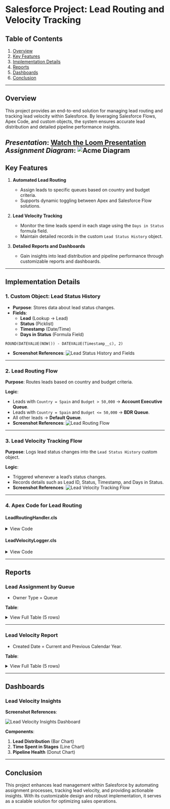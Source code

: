 # Salesforce Project: Lead Routing and Velocity Tracking

## **Table of Contents**

1. [Overview](#overview)
2. [Key Features](#key-features)
3. [Implementation Details](#implementation-details)
4. [Reports](#reports)
5. [Dashboards](#dashboards)
6. [Conclusion](#conclusion)

---

## **Overview**

This project provides an end-to-end solution for managing lead routing and tracking lead velocity within Salesforce. By leveraging Salesforce Flows, Apex Code, and custom objects, the system ensures accurate lead distribution and detailed pipeline performance insights.

***Presentation***: [Watch the Loom Presentation](https://www.loom.com/share/55864cb2a5dc487aa708e5862679b183?sid=70353eff-9013-4a94-9529-3840f0f6379c)
***Assignment Diagram***:
  ![Acme Diagram](Screenshots/Acme%20Demo%20Diagram.png)
--------------

## **Key Features**

1. **Automated Lead Routing**

   - Assign leads to specific queues based on country and budget criteria.
   - Supports dynamic toggling between Apex and Salesforce Flow solutions.
2. **Lead Velocity Tracking**

   - Monitor the time leads spend in each stage using the `Days in Status` formula field.
   - Maintain detailed records in the custom `Lead Status History` object.
3. **Detailed Reports and Dashboards**

   - Gain insights into lead distribution and pipeline performance through customizable reports and dashboards.

---

## **Implementation Details**

### **1. Custom Object: Lead Status History**

- **Purpose**: Stores data about lead status changes.
- **Fields**:
  - **Lead** (Lookup → Lead)
  - **Status** (Picklist)
  - **Timestamp** (Date/Time)
  - **Days in Status** (Formula Field)

```apex
ROUND(DATEVALUE(NOW()) - DATEVALUE(Timestamp__c), 2)
```

- **Screenshot References**:
  ![Lead Status History and Fields](Screenshots/Lead%20Status%20History%20and%20Fields.png)

---

### **2. Lead Routing Flow**

**Purpose**: Routes leads based on country and budget criteria.

**Logic**:

- Leads with `Country = Spain` and `Budget > 50,000` → **Account Executive Queue**.
- Leads with `Country = Spain` and `Budget <= 50,000` → **BDR Queue**.
- All other leads → **Default Queue**.
- **Screenshot References**:
  ![Lead Routing Flow](Screenshots/Lead%20Routing%20Flow.png)

---

### **3. Lead Velocity Tracking Flow**

**Purpose**: Logs lead status changes into the `Lead Status History` custom object.

**Logic**:

- Triggered whenever a lead’s status changes.
- Records details such as Lead ID, Status, Timestamp, and Days in Status.
- **Screenshot References**:
  ![Lead Velocity Tracking Flow](Screenshots/Lead%20Velocity%20Tracking%20Flow.png)

---

### **4. Apex Code for Lead Routing**

#### **LeadRoutingHandler.cls**

<details>
<summary>View Code</summary>

```apex
public class LeadRoutingHandler {
    public static void assignLead(Lead newLead) {
        if (newLead.Country == 'Spain' && newLead.Budget__c > 50000) {
            newLead.OwnerId = getQueueId('Account Executive Queue');
        } else if (newLead.Country == 'Spain') {
            newLead.OwnerId = getQueueId('BDR Queue');
        } else {
            newLead.OwnerId = getQueueId('Default Queue');
        }
    }

    private static Id getQueueId(String queueName) {
        return [SELECT Id FROM Group WHERE Name = :queueName AND Type = 'Queue' LIMIT 1].Id;
    }
}
```

</details>

#### **LeadVelocityLogger.cls**

<details>
<summary>View Code</summary>

```apex
public class LeadVelocityLogger {
    public static void logStatusChange(Lead oldLead, Lead newLead) {
        if (oldLead.Status != newLead.Status) {
            Lead_Status_History__c history = new Lead_Status_History__c(
                Lead__c = newLead.Id,
                Status__c = newLead.Status,
                Timestamp__c = System.now()
            );
            insert history;
        }
    }
}
```

</details>

---

## **Reports**

### **Lead Assignment by Queue**

- Owner Type = Queue

**Table**:

<details>
<summary>View Full Table (5 rows)</summary>

| First Name | Last Name | Company / Account  | Budget | Lead Owner              |
| :--------- | :-------- | :----------------- | :----- | :---------------------- |
| Henry      | Moore     | Skyline Tech       | 88890  | Account Executive Queue |
| Olivia     | Williams  | MegaSys            | 66677  | Account Executive Queue |
| Sophia     | Taylor    | CloudNova          | 98789  | Account Executive Queue |
| Liam       | Rodriguez | Greenfield Systems | 90123  | Account Executive Queue |
| Luna       | Davis     | FusionWorks        | 67890  | Account Executive Queue |

<!-- Add remaining 45 rows here -->

</details>

---

### **Lead Velocity Report**

- Created Date = Current and Previous Calendar Year.

**Table**:

<details>
<summary>View Full Table (5 rows)</summary>

| Lead            | Timestamp        | Days in Status | Status               |
| :-------------- | :--------------- | :------------- | :------------------- |
| Ethan Taylor    | 11.12.2024 00:00 | 28             | Open - Not Contacted |
| Liam Smith      | 10.12.2024 00:00 | 29             | Open - Not Contacted |
| Harper Moore    | 10.12.2024 00:00 | 29             | Open - Not Contacted |
| Sophia Martinez | 5.12.2024 00:00  | 34             | Open - Not Contacted |
| Mason Taylor    | 1.12.2024 00:00  | 38             | Open - Not Contacted |

**File**: [Lead Velocity Report.csv](Reports%20and%20Dashboards/Lead%20Velocity%20Report.csv)

</details>

---

## **Dashboards**

### **Lead Velocity Insights**

**Screenshot References**:

![Lead Velocity Insights Dashboard](Reports%20and%20Dashboards/Lead%20Velocity%20Insights%20Dashboard.png)

**Components**:

1. **Lead Distribution** (Bar Chart)
2. **Time Spent in Stages** (Line Chart)
3. **Pipeline Health** (Donut Chart)

---

## **Conclusion**

This project enhances lead management within Salesforce by automating assignment processes, tracking lead velocity, and providing actionable insights. With its customizable design and robust implementation, it serves as a scalable solution for optimizing sales operations.
